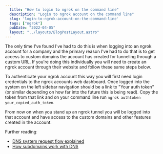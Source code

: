 ```yaml
---
  title: "How to login to ngrok on the command line"
  description: "Login to ngrok account on the command line"
  slug: 'login-to-ngrok-account-on-the-command-line'
  tags: ["ngrok"]
  pubDate: "2022-04-05"
  layout: "../layouts/BlogPostLayout.astro"
---
```


The only time I've found I've had to do this is when logging into an ngrok account for a company and the primary reason I've had to do that is to get access to custom domains the account has created for tunneling through a custom URL. If you're doing this individually you will need to create an ngrok account through their website and follow these same steps below.

To authenticate your ngrok account this way you will first need login credentials to the ngrok accounts web dashboard. Once logged into the system on the left sidebar navigation should be a link to "Your auth token" (or similar depending on how far into the future this is being read). Copy the token from that link and on your command line run `ngrok authtoken your_copied_auth_token`. 

From now on when you stand up an ngrok tunnel you will be logged into that account and have access to the custom domains and other features created in the account.

Further reading:
- [DNS system request flow explained](https://tinytechtuts.com/2022-dns-system-request-flow-explained/)
- [How subdomains work with DNS](https://tinytechtuts.com/2022-how-do-subdomains-work-with-dns/)

